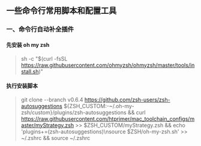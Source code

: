 ## 一些命令行常用脚本和配置工具

### 一、命令行自动补全插件
#### 先安装 oh my zsh
> sh -c "$(curl -fsSL https://raw.githubusercontent.com/ohmyzsh/ohmyzsh/master/tools/install.sh)"
#### 执行安装脚本
> git clone --branch v0.6.4 https://github.com/zsh-users/zsh-autosuggestions ${ZSH_CUSTOM:-~/.oh-my-zsh/custom}/plugins/zsh-autosuggestions && curl https://raw.githubusercontent.com/htprimer/mac_toolchain_configs/master/myStrategy.zsh >> $ZSH_CUSTOM/myStrategy.zsh && echo 'plugins+=(zsh-autosuggestions)\nsource $ZSH/oh-my-zsh.sh' >> ~/.zshrc && source ~/.zshrc

